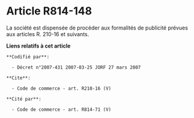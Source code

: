 # Article R814-148

La société est dispensée de procéder aux formalités de publicité prévues aux articles R. 210-16 et suivants.

**Liens relatifs à cet article**

	**Codifié par**:

	  - Décret n°2007-431 2007-03-25 JORF 27 mars 2007

	**Cite**:

	  - Code de commerce - art. R210-16 (V)

	**Cité par**:

	  - Code de commerce - art. R814-71 (V)
